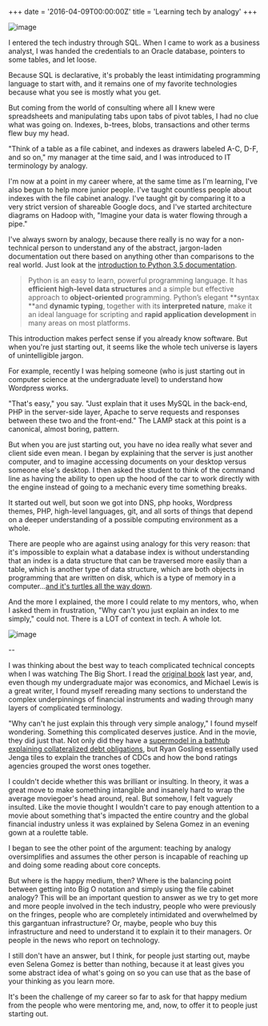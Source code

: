 +++
date = '2016-04-09T00:00:00Z'
title = 'Learning tech by analogy'
+++

![image](https://raw.githubusercontent.com/veekaybee/veekaybee.github.io/master/static/images/jenga.jpeg)


I entered the tech industry through SQL. When I came to work as a business analyst, I was handed the credentials to an Oracle database, pointers to some tables, and let loose. 

Because SQL is declarative, it's probably the least intimidating programming language to start with, and it remains one of my favorite technologies because what you see is mostly what you get. 

But coming from the world of consulting where all I knew were spreadsheets and manipulating tabs upon tabs of pivot tables, I had no clue what was going on. Indexes, b-trees, blobs, transactions and other terms flew buy my head. 

"Think of a table as a file cabinet, and indexes as drawers labeled A-C, D-F, and so on," my manager at the time said, and I was introduced to IT terminology by analogy. 

I'm now at a point in my career where, at the same time as I'm learning, I've also begun to help more junior people. I've taught countless people about indexes with the file cabinet analogy. I've taught git by comparing it to a very strict version of shareable Google docs, and I've started architecture diagrams on Hadoop with, "Imagine your data is water flowing through a pipe."

I've always sworn by analogy, because there really is no way for a non-technical person to understand any of the abstract, jargon-laden documentation out there based on anything other than comparisons to the real world.  Just look at the [introduction to Python 3.5 documentation](https://docs.python.org/3/tutorial/index.html). 

> Python is an easy to learn, powerful programming language. It has **efficient high-level data structures** and a simple but effective approach to **object-oriented** programming. Python’s elegant **syntax **and **dynamic typing**, together with its **interpreted nature**, make it an ideal language for scripting and **rapid application development** in many areas on most platforms.

This introduction makes perfect sense if you already know software. But when you're just starting out, it seems like the whole tech universe is layers of unintelligible jargon. 

For example, recently I was helping someone (who is just starting out in computer science at the undergraduate level) to understand how Wordpress works. 

"That's easy," you say.  "Just explain that it uses MySQL in the back-end, PHP in the server-side layer, Apache to serve requests and responses between these two and the front-end." The LAMP stack at this point is a canonical, almost boring, pattern. 

But when you are just starting out, you have no idea really what sever and client side even mean.  I began by explaining that the server is just another computer, and to imagine accessing documents on your desktop versus someone else's desktop. I then asked the student to think of the command line as having the ability to open up the hood of the car to work directly with the engine instead of going to a mechanic every time something breaks. 

It started out well, but soon we got into DNS, php hooks, Wordpress themes, PHP, high-level languages, git, and all sorts of things that depend on a deeper understanding of a possible computing environment as a whole. 

There are people who are against using analogy for this very reason: that it's impossible to explain what a database index is without understanding that an index is a data structure that can be traversed more easily than a table, which is another type of data structure, which are both objects in programming that are written on disk, which is a type of memory in a computer...[and it's turtles all the way down](https://plus.google.com/+JeanBaptisteQueru/posts/dfydM2Cnepe). 

And the more I explained, the more I could relate to my mentors, who, when I asked them in frustration, "Why can't you just explain an index to me simply," could not. There is a LOT of context in tech. A whole lot. 

![image](http://abstrusegoose.com/strips/computer_programming_101.png)

--

I was thinking about the best way to teach complicated technical concepts when I was watching The Big Short. I read the [original book](https://en.wikipedia.org/wiki/The_Big_Short) last year, and, even though my undergraduate major was economics, and Michael Lewis is a great writer, I found myself rereading many sections to understand the complex underpinnings of financial instruments and wading through many layers of complicated terminology. 

"Why can't he just explain this through very simple analogy," I found myself wondering. Something this complicated deserves justice.  And in the movie, they did just that. Not only did they have a [supermodel in a bathtub explaining collateralized debt obligations](https://www.youtube.com/watch?v=epb98OcFLZE), but Ryan Gosling essentially used Jenga tiles to explain the tranches of CDCs and how the bond ratings agencies grouped the worst ones together.  

I couldn't decide whether this was brilliant or insulting. In theory, it was a great move to make something intangible and insanely hard to wrap the average moviegoer's head around, real. But somehow, I felt vaguely insulted. Like the movie thought I wouldn't care to pay enough attention to a movie about something that's impacted the entire country and the global financial industry unless it was explained by Selena Gomez in an evening gown at a roulette table. 

I began to see the other point of the argument: teaching by analogy oversimplifies and assumes the other person is incapable of reaching up and doing some reading about core concepts. 

But where is the happy medium, then? Where is the balancing point between getting into  Big O notation and simply using the file cabinet analogy? This will be an important question to answer as we try to get more and more people involved in the tech industry, people who were previously on the fringes, people who are completely intimidated and overwhelmed by this gargantuan infrastructure? Or, maybe, people who buy this infrastructure and need to understand it to explain it to their managers. Or people in the news who report on technology. 

I still don't have an answer, but I think, for people just starting out, maybe even Selena Gomez is better than nothing, because it at least gives you some abstract idea of what's going on so you can use that as the base of your thinking as you learn more. 

It's been the challenge of my career so far to ask for that happy medium from the people who were mentoring me, and, now, to offer it to people just starting out. 
